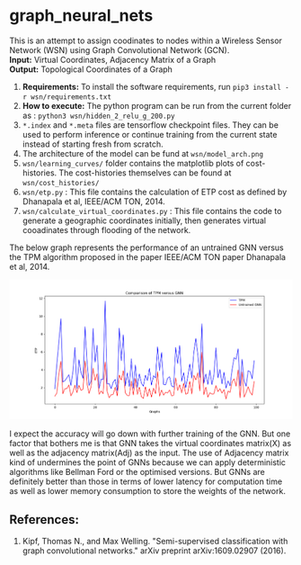 # graph_neural_nets

This is an attempt to assign coodinates to nodes within a Wireless Sensor Network (WSN) using Graph Convolutional Network (GCN).
<br>
**Input:** Virtual Coordinates, Adjacency Matrix of a Graph
<br>
**Output:** Topological Coordinates of a Graph
<br>

1. **Requirements:** To install the software requirements, run `pip3 install -r wsn/requirements.txt`
2. **How to execute:** The python program can be run from the current folder as : `python3 wsn/hidden_2_relu_g_200.py` 
2. `*.index` and `*.meta` files are tensorflow checkpoint files. They can be used to perform inference or continue training from the current state
instead of starting fresh from scratch.
3. The architecture of the model can be fund at `wsn/model_arch.png`
4. `wsn/learning_curves/` folder contains the matplotlib plots of cost-histories. The cost-histories themselves can be found at `wsn/cost_histories/` 
5. `wsn/etp.py` : This file contains the calculation of ETP cost as defined by Dhanapala et al, IEEE/ACM TON, 2014.
6. `wsn/calculate_virtual_coordinates.py` : This file contains the code to generate a geographic coordinates initially, then generates virtual cooadinates through flooding of the network.

The below graph represents the performance of an untrained GNN versus the TPM algorithm proposed in the paper IEEE/ACM TON paper Dhanapala et al, 2014.

![Graphs are generated in an i.i.d fashion from a uniform random distribution](results/tpm_vs_gnn.png)

I expect the accuracy will go down with further training of the GNN. But one factor that bothers me is that GNN takes the virtual coordinates matrix(X) as well as the adjacency matrix(Adj) as the input. The use of Adjacency matrix kind of undermines the point of GNNs because we can apply deterministic algorithms like Bellman Ford or the optimised versions. But GNNs are definitely better than those in terms of lower latency for computation time as well as lower memory consumption to store the weights of the network.

## References:
1. Kipf, Thomas N., and Max Welling. "Semi-supervised classification with graph convolutional networks." 
arXiv preprint arXiv:1609.02907 (2016).
